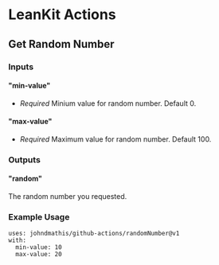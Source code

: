 # LeanKit Actions
## Get Random Number
### Inputs
#### "min-value"
* _Required_ Minium value for random number. Default 0.
#### "max-value"
* _Required_ Maximum value for random number. Default 100.
### Outputs
#### "random"
The random number you requested.
### Example Usage
```
uses: johndmathis/github-actions/randomNumber@v1
with:
  min-value: 10
  max-value: 20
```